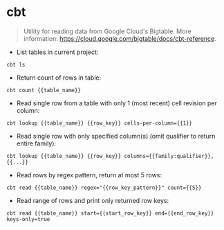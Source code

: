# cbt

> Utility for reading data from Google Cloud's Bigtable.
> More information: <https://cloud.google.com/bigtable/docs/cbt-reference>.

- List tables in current project:

`cbt ls`

- Return count of rows in table:

`cbt count {{table_name}}`

- Read single row from a table with only 1 (most recent) cell revision per column:

`cbt lookup {{table_name}} {{row_key}} cells-per-column={{1}}`

- Read single row with only specified column(s) (omit qualifier to return entire family):

`cbt lookup {{table_name}} {{row_key}} columns={{family:qualifier}},{{...}}`

- Read rows by regex pattern, return at most 5 rows:

`cbt read {{table_name}} regex="{{row_key_pattern}}" count={{5}}`

- Read range of rows and print only returned row keys:

`cbt read {{table_name}} start={{start_row_key}} end={{end_row_key}} keys-only=true`
